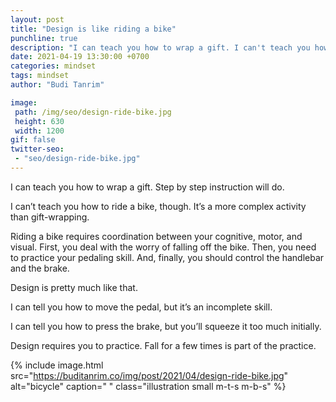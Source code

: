 ```yaml
---
layout: post
title: "Design is like riding a bike"
punchline: true
description: "I can teach you how to wrap a gift. I can't teach you how to ride a bike, though."
date: 2021-04-19 13:30:00 +0700
categories: mindset
tags: mindset
author: "Budi Tanrim"

image:
 path: /img/seo/design-ride-bike.jpg
 height: 630
 width: 1200
gif: false
twitter-seo: 
 - "seo/design-ride-bike.jpg"
---
```


I can teach you how to wrap a gift. Step by step instruction will do.

I can’t teach you how to ride a bike, though. It’s a more complex activity than gift-wrapping.

Riding a bike requires coordination between your cognitive, motor, and visual. First, you deal with the worry of falling off the bike. Then, you need to practice your pedaling skill. And, finally, you should control the handlebar and the brake.

Design is pretty much like that.

I can tell you how to move the pedal, but it’s an incomplete skill.

I can tell you how to press the brake, but you’ll squeeze it too much initially.

Design requires you to practice. Fall for a few times is part of the practice.


{% include image.html 
src="https://buditanrim.co/img/post/2021/04/design-ride-bike.jpg" 
alt="bicycle" 
caption=" "
class="illustration small m-t-s m-b-s" %}